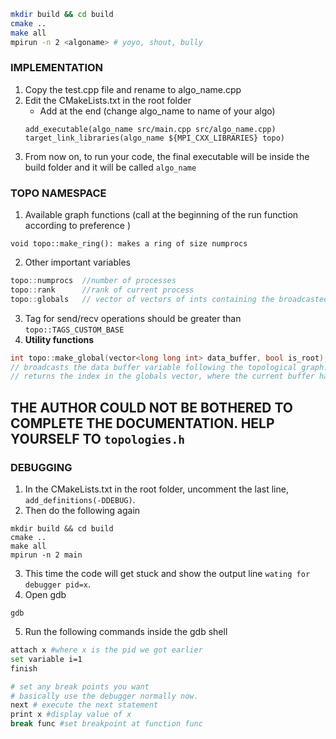 ```bash
mkdir build && cd build
cmake ..
make all
mpirun -n 2 <algoname> # yoyo, shout, bully
```

### IMPLEMENTATION
1. Copy the test.cpp file and rename to algo_name.cpp
2. Edit the CMakeLists.txt in the root folder
    * Add at the end (change algo_name to name of your algo)
    ```
    add_executable(algo_name src/main.cpp src/algo_name.cpp)
    target_link_libraries(algo_name ${MPI_CXX_LIBRARIES} topo)
    ```
3. From now on, to run your code, the final executable will be inside the build folder and it will be called ```algo_name```

### TOPO NAMESPACE
1. Available graph functions (call at the beginning of the run function according to preference )
```
void topo::make_ring(): makes a ring of size numprocs
```

2. Other important variables
```c++
topo::numprocs  //number of processes
topo::rank      //rank of current process
topo::globals   // vector of vectors of ints containing the broadcasted global variables
```
3. Tag for send/recv operations should be greater than ```topo::TAGS_CUSTOM_BASE```
4. **Utility functions**
```c++
int topo::make_global(vector<long long int> data_buffer, bool is_root);
// broadcasts the data buffer variable following the topological graph. 
// returns the index in the globals vector, where the current buffer has been stored. This returned value is same in all the processes.
```
## THE AUTHOR COULD NOT BE BOTHERED TO COMPLETE THE DOCUMENTATION. HELP YOURSELF TO ```topologies.h```

### DEBUGGING
1. In the CMakeLists.txt in the root folder, uncomment the last line, ```add_definitions(-DDEBUG)```.
2. Then do the following again
```
mkdir build && cd build
cmake ..
make all
mpirun -n 2 main
```
3. This time the code will get stuck and show the output line ```wating for debugger pid=x```.
4. Open gdb
```
gdb
```
5. Run the following commands inside the gdb shell
```bash
attach x #where x is the pid we got earlier
set variable i=1
finish

# set any break points you want
# basically use the debugger normally now. 
next # execute the next statement
print x #display value of x
break func #set breakpoint at function func
```
